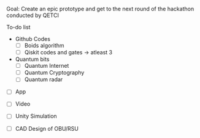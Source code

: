 Goal: Create an epic prototype and get to the next round of the hackathon conducted by QETCI

To-do list
* Github Codes
  - [ ] Boids algorithm
  - [ ] Qiskit codes and gates -> atleast 3

* Quantum bits
  - [ ] Quantum Internet
  - [ ] Quantum Cryptography
  - [ ] Quantum radar

- [ ] App
- [ ] Video
- [ ] Unity Simulation
- [ ] CAD Design of OBU/RSU
  

